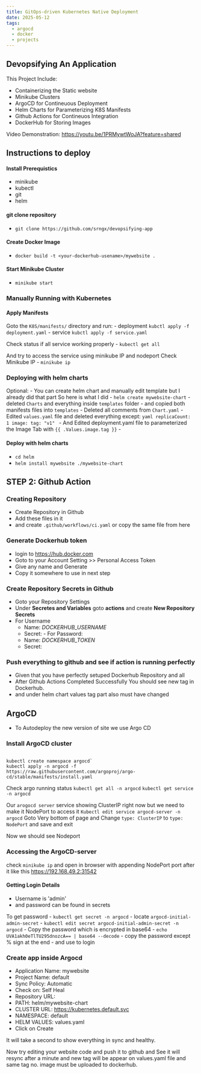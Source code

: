 ```yaml
---
title: GitOps-driven Kubernetes Native Deployment 
date: 2025-05-12
tags:
  - argocd
  - docker
  - projects
---
```


## Devopsifying An Application
This Project Include:
- Containerizing the Static website
- Minikube Clusters
- ArgoCD for Contineuous Deployment
- Helm Charts for Parameterizing K8S Manifests
- Github Actions for Contineuos Integration
- DockerHub for Storing Images

Video Demonstration: https://youtu.be/1PRMywtWoJA?feature=shared

## Instructions to deploy 

#### Install Prerequistics
- minikube
- kubectl
- git
- helm

#### git clone repository
- `git clone https://github.com/srngx/devopsifying-app`

#### Create Docker Image
- `docker build -t <your-dockerhub-usename>/mywebsite .`

#### Start Minikube Cluster
- `minikube start`
### Manually Running with Kubernetes

#### Apply Manifests
Goto the `K8S/manifests/` directory
 and run:
    - deployment `kubctl apply -f deployment.yaml`
    - service `kubctl apply -f service.yaml`

Check status if all service working properly
    - `kubectl get all`

And try to access the service using minikube IP and nodeport
 Check Minikube IP
    - `minikube ip`

### Deploying with helm charts
Optional: 
    - You can create helm chart and manually edit template but I already did that part
    So here is what I did
       - `helm create mywebsite-chart`
       - deleted `Charts` and everything inside `templates` folder 
       - and copied both manifests files into `templates`
       - Deleted all comments from `Chart.yaml`
       - Edited `values.yaml` file and deleted everything except:
       ```yaml
            replicaCount: 1
            image:
              tag: "v1"
       ```
       - And Edited deployment.yaml file to parameterized the Image Tab with `{{ .Values.image.tag }}`
       - 

#### Deploy with helm charts
   - `cd helm`
   - `helm install mywebsite ./mywebsite-chart`

## STEP 2: Github Action
 ### Creating Repository
   - Create Repository in Github
   - Add these files in it
   - and create `.github/workflows/ci.yaml`  or copy the same file from here

 ### Generate Dockerhub token 
   - login to https://hub.docker.com
   - Goto to your Account Setting >> Personal Access Token
   - Give any name and Generate
   - Copy it somewhere to use in next step

 ### Create Repository Secrets in Github
   - Goto your Repository Settings
   - Under **Secretes and Variables** goto **actions** and create **New Repository Secrets**
   - For Username
      - Name: *DOCKERHUB_USERNAME*
      - Secret: <your-dockerhub-username> 
    - For Password:
      - Name: *DOCKERHUB_TOKEN*
      - Secret: <your-dockerhub-token>

 ### Push everything to github and see if action is running perfectly
 - Given that you have perfectly setuped Dockerhub Repository and all
 - After Github Actions Completed Successfully You should see new tag in Dockerhub.
 - and under helm chart values tag part also must have changed

## ArgoCD

 - To Autodeploy the new version of site we use Argo CD
### Install ArgoCD cluster
 ```

 kubectl create namespace argocd`
 kubectl apply -n argocd -f https://raw.githubusercontent.com/argoproj/argo-cd/stable/manifests/install.yaml
```

Check argo running status
`kubectl get all -n argocd`
`kubectl get service -n argocd`

Our `arogocd server` service showing ClusterIP right now but we need to make it NodePort to access it
`Kubectl edit service argocd-server -n argocd`
Goto Very bottom of page and Change `type: ClusterIP` to `type: NodePort` and save and exit

Now we should see Nodeport 

### Accessing the ArgoCD-server 
check `minikube ip`
and open in browser with appending NodePort port after it like this
https://192.168.49.2:31542

#### Getting Login Details
 - Username is 'admin'
 - and password can be found in secrets
 
 To get password 
     - `kubectl get secret -n argocd`
     - locate `argocd-initial-admin-secret`
     - `kubectl edit secret argocd-initial-admin-secret -n argocd`
     - Copy the password which is encrypted in base64
     - `echo UVA1akh0eTlTU295dnozcA== | base64 --decode`
     - copy the password except % sign at the end
     - and use to login

### Create app inside Argocd
 
 - Application Name: mywebsite
 - Project Name: default
 - Sync Policy: Automatic
 - Check on: Self Heal
 - Repository URL: <url githubrepo url>
 - PATH: helm/mywebsite-chart
 - CLUSTER URL: https://kubernetes.default.svc
 - NAMESPACE: default
 - HELM VALUES: values.yaml
 - Click on Create

 It will take a second to show everything in sync and healthy.

 Now try editing your website code and push it to github and 
 See it will resync after a minute and new tag will be appear on values.yaml file and same tag no. image must be uploaded to dockerhub.
